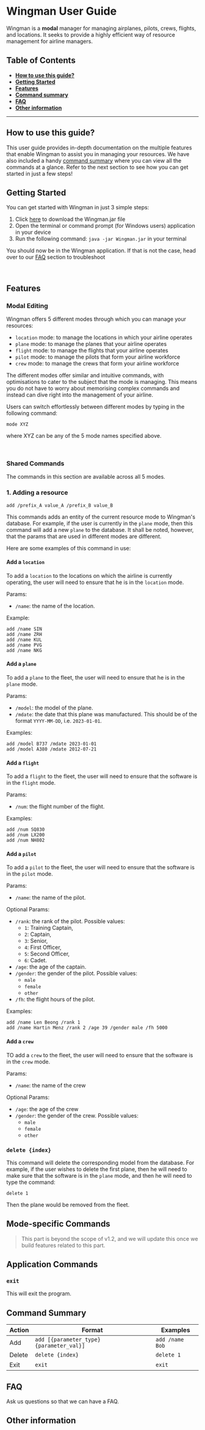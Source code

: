 # Wingman User Guide


Wingman is a **modal** manager for managing airplanes, pilots, crews, flights, and locations.
It seeks to provide a highly efficient way of resource management for airline managers.

## Table of Contents
- **[How to use this guide?](#how-to-use-this-guide)**
- **[Getting Started](#getting-started)**
- **[Features](#features)**
- **[Command summary](#command-summary)**
- **[FAQ](#faq)**
- **[Other information](#other-information)**

-------------------------------------------------------------------------------

## How to use this guide?

This user guide provides in-depth documentation on the multiple features that enable Wingman
to assist you in managing your resources.
We have also included a handy [command summary](#command-summary) where you can view all the commands at a glance.
Refer to the next section to see how you can get started in just a few steps!

## Getting Started

You can get started with Wingman in just 3 simple steps:
1. Click [here](https://github.com/AY2223S2-CS2103T-W11-1/tp/releases/tag/v1.3) to download the Wingman.jar file
2. Open the terminal or command prompt (for Windows users) application in your device
3. Run the following command: `java -jar Wingman.jar` in your terminal

You should now be in the Wingman application. 
If that is not the case, head over to our [FAQ](#faq) section to troubleshoot

<br>

## Features

### Modal Editing

Wingman offers 5 different modes through which you can manage your resources:
- `location` mode: to manage the locations in which your airline operates
- `plane` mode: to manage the planes that your airline operates
- `flight` mode: to manage the flights that your airline operates
- `pilot` mode: to manage the pilots that form your airline workforce
- `crew` mode: to manage the crews that form your airline workforce

The different modes offer similar and intuitive commands, with optimisations to cater to the subject
that the mode is managing. This means you do not have to worry about memorising complex commands and instead
can dive right into the management of your airline.

Users can switch effortlessly between different modes by typing in the following command:
```
mode XYZ
```
where XYZ can be any of the 5 mode names specified above.

<br>

### Shared Commands

The commands in this section are available across all 5 modes.

### 1. Adding a resource
```
add /prefix_A value_A /prefix_B value_B
```
This commands adds an entity of the current resource mode to Wingman's database. For example,
if the user is currently in the `plane` mode, then this command will add a new
`plane` to the database. It shall be noted, however, that the params that are used in different modes are different. 

Here are some examples of this command in use:

#### Add a `location`

To add a `location` to the locations on which the airline is currently
operating, the user will need to ensure that he is in the `location` mode.

Params:

- `/name`: the name of the location.

Example:

```
add /name SIN
add /name ZRH
add /name KUL
add /name PVG
add /name NKG
```

#### Add a `plane`

To add a `plane` to the fleet, the user will need to ensure that he is in the
`plane` mode.

Params:

- `/model`: the model of the plane.
- `/mdate`: the date that this plane was manufactured. This should be of the
  format `YYYY-MM-DD`, i.e. `2023-01-01`.

Examples:

```
add /model B737 /mdate 2023-01-01
add /model A380 /mdate 2012-07-21
```

#### Add a `flight`

To add a `flight` to the fleet, the user will need to ensure that the software
is in the `flight` mode.

Params:

- `/num`: the flight number of the flight.

Examples:

```
add /num SQ830
add /num LX200
add /num NH802
```

#### Add a `pilot`

To add a `pilot` to the fleet, the user will need to ensure that the software
is in the `pilot` mode.

Params:

- `/name`: the name of the pilot.

Optional Params:

- `/rank`: the rank of the pilot. Possible values:
    - `1`: Training Captain,
    - `2`: Captain,
    - `3`: Senior,
    - `4`: First Officer,
    - `5`: Second Officer,
    - `6`: Cadet.
- `/age`: the age of the captain.
- `/gender`: the gender of the pilot. Possible values:
    - `male`
    - `female`
    - `other`
- `/fh`: the flight hours of the pilot.

Examples:

```
add /name Len Beong /rank 1
add /name Hartin Menz /rank 2 /age 39 /gender male /fh 5000
```

#### Add a `crew`

TO add a `crew` to the fleet, the user will need to ensure that the software is
in the `crew` mode.

Params:

- `/name`: the name of the crew

Optional Params:

- `/age`: the age of the crew
- `/gender`: the gender of the crew. Possible values:
    - `male`
    - `female`
    - `other`

### `delete {index}`

This command will delete the corresponding model from the database. For
example, if the user wishes to delete the first plane, then he will need to
make sure that the software is in the `plane` mode, and then he will need to
type the command:

```
delete 1
```

Then the plane would be removed from the fleet.

## Mode-specific Commands

> This part is beyond the scope of v1.2, and we will update this once we build
> features related to this part.

## Application Commands

### `exit`

This will exit the program.

## Command Summary

| **Action** | **Format**                               | **Examples**    |
|------------|------------------------------------------|-----------------|
| Add        | `add [{parameter_type} {parameter_val}]` | `add /name Bob` |
| Delete     | `delete {index}`                         | `delete 1`      |
| Exit       | `exit`                                   | `exit`          |


## FAQ

Ask us questions so that we can have a FAQ.

## Other information

